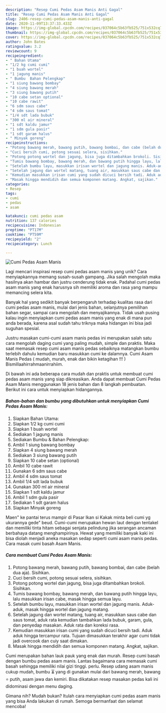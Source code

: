 ```yaml
---
description: "Resep Cumi Pedas Asam Manis Anti Gagal"
title: "Resep Cumi Pedas Asam Manis Anti Gagal"
slug: 2406-resep-cumi-pedas-asam-manis-anti-gagal
date: 2020-11-09T13:37:33.433Z
image: https://img-global.cpcdn.com/recipes/037064c5b63fb525/751x532cq70/cumi-pedas-asam-manis-foto-resep-utama.jpg
thumbnail: https://img-global.cpcdn.com/recipes/037064c5b63fb525/751x532cq70/cumi-pedas-asam-manis-foto-resep-utama.jpg
cover: https://img-global.cpcdn.com/recipes/037064c5b63fb525/751x532cq70/cumi-pedas-asam-manis-foto-resep-utama.jpg
author: John Bates
ratingvalue: 3.2
reviewcount: 9
recipeingredient:
- " Bahan Utama"
- "1/2 kg cumi cumi"
- "1 buah wortel"
- "1 jagung manis"
- " Bumbu  Bahan Pelengkap"
- "1 siung bawang bombay"
- "4 siung bawang merah"
- "3 siung bawang putih"
- "10 cabe setan optional"
- "10 cabe rawit"
- "6 sdm saus cabe"
- "4 sdm saus tomat"
- "1/4 sdt lada bubuk"
- "300 ml air mineral"
- "1 sdt kaldu jamur"
- "1 sdm gula pasir"
- "1 sdt garam halus"
- " Minyak goreng"
recipeinstructions:
- "Potong bawang merah, bawang putih, bawang bombai, dan cabe (belah dua aja). Sisihkan."
- "Cuci bersih cumi, potong sesuai selera, sisihkan."
- "Potong potong wortel dan jagung, bisa juga ditambahkan brokoli. Sisihkan."
- "Tumis bawang bombay, bawang merah, dan bawang putih hingga layu, lalu masukkan irisan cabe, masak hingga semua layu."
- "Setelah bumbu layu, masukkan irisan wortel dan jagung manis. Aduk-aduk, masak hingga wortel dan jagung matang."
- "Setelah jagung dan wortel matang, tuang air, masukkan saus cabe dan saus tomat, aduk rata kemudian tambahkan lada bubuk, garam, gula, dan penyedap masakan. Aduk rata dan koreksi rasa."
- "Kemudian masukkan irisan cumi yang sudah dicuci bersih tadi. Aduk aduk hingga tercampur rata. Tujuan dimasukkan terakhir agar cumi tidak jadi overcook dan cuiy saat dimakan."
- "Masak hingga mendidih dan semua komponen matang. Angkat, sajikan."
categories:
- Resep
tags:
- cumi
- pedas
- asam

katakunci: cumi pedas asam 
nutrition: 137 calories
recipecuisine: Indonesian
preptime: "PT17M"
cooktime: "PT59M"
recipeyield: "2"
recipecategory: Lunch

---
```



![Cumi Pedas Asam Manis](https://img-global.cpcdn.com/recipes/037064c5b63fb525/751x532cq70/cumi-pedas-asam-manis-foto-resep-utama.jpg)

Lagi mencari inspirasi resep cumi pedas asam manis yang unik? Cara menyiapkannya memang susah-susah gampang. Jika salah mengolah maka hasilnya akan hambar dan justru cenderung tidak enak. Padahal cumi pedas asam manis yang enak harusnya sih memiliki aroma dan rasa yang mampu memancing selera kita.

Banyak hal yang sedikit banyak berpengaruh terhadap kualitas rasa dari cumi pedas asam manis, mulai dari jenis bahan, selanjutnya pemilihan bahan segar, sampai cara mengolah dan menyajikannya. Tidak usah pusing kalau ingin menyiapkan cumi pedas asam manis yang enak di mana pun anda berada, karena asal sudah tahu triknya maka hidangan ini bisa jadi suguhan spesial.

Justru masakan cumi-cumi asam manis pedas ini merupakan salah satu cara mengolah daging cumi yang paling mudah, simple dan praktis. Maka saat memasak resep cumi asam manis pedas sebaiknya matangkan bumbu terlebih dahulu kemudian baru masukkan cumi ke dalamnya. Cumi Asam Manis Pedas ( mudah, murah, enak dan bikin ketagihan !!! ) Bismillaahirrahmaanirrahiim.


Di bawah ini ada beberapa cara mudah dan praktis untuk membuat cumi pedas asam manis yang siap dikreasikan. Anda dapat membuat Cumi Pedas Asam Manis menggunakan 18 jenis bahan dan 8 langkah pembuatan. Berikut ini cara untuk menyiapkan hidangannya.

<!--inarticleads1-->

##### Bahan-bahan dan bumbu yang dibutuhkan untuk menyiapkan Cumi Pedas Asam Manis:

1. Siapkan  Bahan Utama:
1. Siapkan 1/2 kg cumi cumi
1. Siapkan 1 buah wortel
1. Sediakan 1 jagung manis
1. Sediakan  Bumbu &amp; Bahan Pelengkap:
1. Ambil 1 siung bawang bombay
1. Siapkan 4 siung bawang merah
1. Sediakan 3 siung bawang putih
1. Siapkan 10 cabe setan (optional)
1. Ambil 10 cabe rawit
1. Gunakan 6 sdm saus cabe
1. Ambil 4 sdm saus tomat
1. Ambil 1/4 sdt lada bubuk
1. Gunakan 300 ml air mineral
1. Siapkan 1 sdt kaldu jamur
1. Ambil 1 sdm gula pasir
1. Sediakan 1 sdt garam halus
1. Siapkan  Minyak goreng


Maen&#34; ke pantai terus mampir di Pasar Ikan si Kakak minta beli cumi yg ukurannya gede&#34; beud. Cumi-cumi merupakan hewan laut dengan tentakel dan memiliki tinta hitam sebagai senjata pelindung jika serangan ancaman berbahaya datang menghampirinya. Hewat yang memiliki banyak kaki ini bisa diolah menjadi aneka masakan sedap seperti cumi asam manis pedas. Cara masak cumi basah Asam Manis. 

<!--inarticleads2-->

##### Cara membuat Cumi Pedas Asam Manis:

1. Potong bawang merah, bawang putih, bawang bombai, dan cabe (belah dua aja). Sisihkan.
1. Cuci bersih cumi, potong sesuai selera, sisihkan.
1. Potong potong wortel dan jagung, bisa juga ditambahkan brokoli. Sisihkan.
1. Tumis bawang bombay, bawang merah, dan bawang putih hingga layu, lalu masukkan irisan cabe, masak hingga semua layu.
1. Setelah bumbu layu, masukkan irisan wortel dan jagung manis. Aduk-aduk, masak hingga wortel dan jagung matang.
1. Setelah jagung dan wortel matang, tuang air, masukkan saus cabe dan saus tomat, aduk rata kemudian tambahkan lada bubuk, garam, gula, dan penyedap masakan. Aduk rata dan koreksi rasa.
1. Kemudian masukkan irisan cumi yang sudah dicuci bersih tadi. Aduk aduk hingga tercampur rata. Tujuan dimasukkan terakhir agar cumi tidak jadi overcook dan cuiy saat dimakan.
1. Masak hingga mendidih dan semua komponen matang. Angkat, sajikan.


Cumi merupakan bahan lauk pauk yang enak dan murah. Resep cumi basah dengan bumbu pedas asam manis. Lantas bagaimana cara memasak cumi basah sehingga memiliki nilai gizi tinggi. perlu. Resep udang asam manis cukup mudah, bumbu ⏳ yang di gunakan mulai dari bawang merah, bawang ⭐ putih, asam jawa dan kemiri. Bisa dikatakan resep masakan pedas kali ini didominasi dengan menu daging. 

Gimana nih? Mudah bukan? Itulah cara menyiapkan cumi pedas asam manis yang bisa Anda lakukan di rumah. Semoga bermanfaat dan selamat mencoba!
